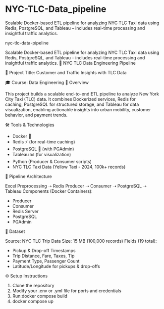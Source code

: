 # NYC-TLC-Data_pipeline
Scalable Docker-based ETL pipeline for analyzing NYC TLC Taxi data using Redis, PostgreSQL, and Tableau – includes real-time processing and insightful traffic analytics.

nyc-tlc-data-pipeline

Scalable Docker-based ETL pipeline for analyzing NYC TLC Taxi data using Redis, PostgreSQL, and Tableau – includes real-time processing and insightful traffic analytics.
🚖 NYC TLC Data Engineering Pipeline

📘 Project Title: Customer and Traffic Insights with TLC Data

🎓 Course: Data Engineering
📌 Overview

This project builds a scalable end-to-end ETL pipeline to analyze New York City Taxi (TLC) data. It combines Dockerized services, Redis for caching, PostgreSQL for structured storage, and Tableau for data visualization, enabling actionable insights into urban mobility, customer behavior, and payment trends.

🛠️ Tools & Technologies

* Docker 🐳
* Redis ⚡ (for real-time caching)
* PostgreSQL 🐘 (with PGAdmin)
* Tableau 📊 (for visualization)
* Python (Producer & Consumer scripts)
* NYC TLC Taxi Data (Yellow Taxi - 2024, 100k+ records)

🧱 Pipeline Architecture

Excel Preprocessing ➝ Redis Producer ➝ Consumer ➝ PostgreSQL ➝ Tableau
Components (Docker Containers):
* Producer
* Consumer
* Redis Server
* PostgreSQL
* PGAdmin

🧪 Dataset

Source: NYC TLC Trip Data Size: 15 MB (100,000 records) Fields (19 total):
* Pickup & Drop-off Timestamps
* Trip Distance, Fare, Taxes, Tip
* Payment Type, Passenger Count
* Latitude/Longitude for pickups & drop-offs

⚙️ Setup Instructions

1. Clone the repository
2. Modify your .env or .yml file for ports and credentials
3. Run:docker compose build
4. docker compose up

